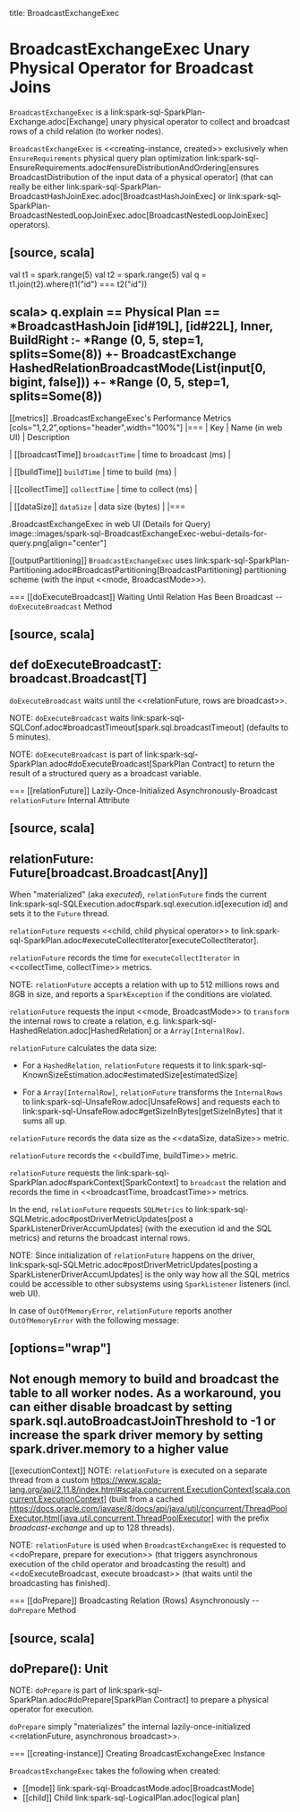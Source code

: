 title: BroadcastExchangeExec

# BroadcastExchangeExec Unary Physical Operator for Broadcast Joins

`BroadcastExchangeExec` is a link:spark-sql-SparkPlan-Exchange.adoc[Exchange] unary physical operator to collect and broadcast rows of a child relation (to worker nodes).

`BroadcastExchangeExec` is <<creating-instance, created>> exclusively when `EnsureRequirements` physical query plan optimization link:spark-sql-EnsureRequirements.adoc#ensureDistributionAndOrdering[ensures BroadcastDistribution of the input data of a physical operator] (that can really be either link:spark-sql-SparkPlan-BroadcastHashJoinExec.adoc[BroadcastHashJoinExec] or link:spark-sql-SparkPlan-BroadcastNestedLoopJoinExec.adoc[BroadcastNestedLoopJoinExec] operators).

[source, scala]
----
val t1 = spark.range(5)
val t2 = spark.range(5)
val q = t1.join(t2).where(t1("id") === t2("id"))

scala> q.explain
== Physical Plan ==
*BroadcastHashJoin [id#19L], [id#22L], Inner, BuildRight
:- *Range (0, 5, step=1, splits=Some(8))
+- BroadcastExchange HashedRelationBroadcastMode(List(input[0, bigint, false]))
   +- *Range (0, 5, step=1, splits=Some(8))
----

[[metrics]]
.BroadcastExchangeExec's Performance Metrics
[cols="1,2,2",options="header",width="100%"]
|===
| Key
| Name (in web UI)
| Description

| [[broadcastTime]] `broadcastTime`
| time to broadcast (ms)
|

| [[buildTime]] `buildTime`
| time to build (ms)
|

| [[collectTime]] `collectTime`
| time to collect (ms)
|

| [[dataSize]] `dataSize`
| data size (bytes)
|
|===

.BroadcastExchangeExec in web UI (Details for Query)
image::images/spark-sql-BroadcastExchangeExec-webui-details-for-query.png[align="center"]

[[outputPartitioning]]
`BroadcastExchangeExec` uses link:spark-sql-SparkPlan-Partitioning.adoc#BroadcastPartitioning[BroadcastPartitioning] partitioning scheme (with the input <<mode, BroadcastMode>>).

=== [[doExecuteBroadcast]] Waiting Until Relation Has Been Broadcast -- `doExecuteBroadcast` Method

[source, scala]
----
def doExecuteBroadcast[T](): broadcast.Broadcast[T]
----

`doExecuteBroadcast` waits until the <<relationFuture, rows are broadcast>>.

NOTE: `doExecuteBroadcast` waits link:spark-sql-SQLConf.adoc#broadcastTimeout[spark.sql.broadcastTimeout] (defaults to 5 minutes).

NOTE: `doExecuteBroadcast` is part of link:spark-sql-SparkPlan.adoc#doExecuteBroadcast[SparkPlan Contract] to return the result of a structured query as a broadcast variable.

=== [[relationFuture]] Lazily-Once-Initialized Asynchronously-Broadcast `relationFuture` Internal Attribute

[source, scala]
----
relationFuture: Future[broadcast.Broadcast[Any]]
----

When "materialized" (aka _executed_), `relationFuture` finds the current link:spark-sql-SQLExecution.adoc#spark.sql.execution.id[execution id] and sets it to the `Future` thread.

`relationFuture` requests <<child, child physical operator>> to link:spark-sql-SparkPlan.adoc#executeCollectIterator[executeCollectIterator].

`relationFuture` records the time for `executeCollectIterator` in <<collectTime, collectTime>> metrics.

NOTE: `relationFuture` accepts a relation with up to 512 millions rows and 8GB in size, and reports a `SparkException` if the conditions are violated.

`relationFuture` requests the input <<mode, BroadcastMode>> to `transform` the internal rows to create a relation, e.g. link:spark-sql-HashedRelation.adoc[HashedRelation] or a `Array[InternalRow]`.

`relationFuture` calculates the data size:

* For a `HashedRelation`, `relationFuture` requests it to link:spark-sql-KnownSizeEstimation.adoc#estimatedSize[estimatedSize]

* For a `Array[InternalRow]`, `relationFuture` transforms the `InternalRows` to link:spark-sql-UnsafeRow.adoc[UnsafeRows] and requests each to link:spark-sql-UnsafeRow.adoc#getSizeInBytes[getSizeInBytes] that it sums all up.

`relationFuture` records the data size as the <<dataSize, dataSize>> metric.

`relationFuture` records the <<buildTime, buildTime>> metric.

`relationFuture` requests the link:spark-sql-SparkPlan.adoc#sparkContext[SparkContext] to `broadcast` the relation and records the time in <<broadcastTime, broadcastTime>> metrics.

In the end, `relationFuture` requests `SQLMetrics` to link:spark-sql-SQLMetric.adoc#postDriverMetricUpdates[post a SparkListenerDriverAccumUpdates] (with the execution id and the SQL metrics) and returns the broadcast internal rows.

NOTE: Since initialization of `relationFuture` happens on the driver, link:spark-sql-SQLMetric.adoc#postDriverMetricUpdates[posting a SparkListenerDriverAccumUpdates] is the only way how all the SQL metrics could be accessible to other subsystems using `SparkListener` listeners (incl. web UI).

In case of `OutOfMemoryError`, `relationFuture` reports another `OutOfMemoryError` with the following message:

[options="wrap"]
----
Not enough memory to build and broadcast the table to all worker nodes. As a workaround, you can either disable broadcast by setting spark.sql.autoBroadcastJoinThreshold to -1 or increase the spark driver memory by setting spark.driver.memory to a higher value
----

[[executionContext]]
NOTE: `relationFuture` is executed on a separate thread from a custom https://www.scala-lang.org/api/2.11.8/index.html#scala.concurrent.ExecutionContext[scala.concurrent.ExecutionContext] (built from a cached https://docs.oracle.com/javase/8/docs/api/java/util/concurrent/ThreadPoolExecutor.html[java.util.concurrent.ThreadPoolExecutor] with the prefix *broadcast-exchange* and up to 128 threads).

NOTE: `relationFuture` is used when `BroadcastExchangeExec` is requested to <<doPrepare, prepare for execution>> (that triggers asynchronous execution of the child operator and broadcasting the result) and <<doExecuteBroadcast, execute broadcast>> (that waits until the broadcasting has finished).

=== [[doPrepare]] Broadcasting Relation (Rows) Asynchronously -- `doPrepare` Method

[source, scala]
----
doPrepare(): Unit
----

NOTE: `doPrepare` is part of link:spark-sql-SparkPlan.adoc#doPrepare[SparkPlan Contract] to prepare a physical operator for execution.

`doPrepare` simply "materializes" the internal lazily-once-initialized <<relationFuture, asynchronous broadcast>>.

=== [[creating-instance]] Creating BroadcastExchangeExec Instance

`BroadcastExchangeExec` takes the following when created:

* [[mode]] link:spark-sql-BroadcastMode.adoc[BroadcastMode]
* [[child]] Child link:spark-sql-LogicalPlan.adoc[logical plan]
